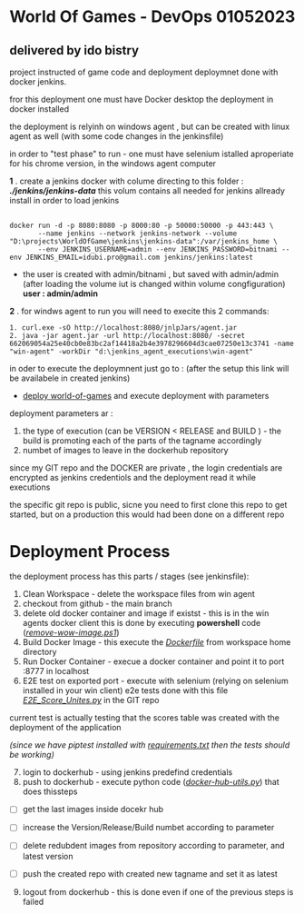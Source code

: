 # World Of Games - DevOps 01052023 
delivered by **ido bistry**
---

project instructed of game code and deployment 
deploymnet done with docker jenkins. 

fror this deployment one must have Docker desktop
the deployment in docker installed

the deployment is relyinh on windows agent , but can be created with linux agent as well (with some code changes in the jenkinsfile)

in order to "test phase" to run - one must have selenium istalled aproperiate  for his chrome version, in the windows agent computer

**1**  . create a jenkins docker with colume directing to this folder : ***./jenkins/jenkins-data***
this volum contains all needed for jenkins allready install in order to load jenkins 
## 

    docker run -d -p 8080:8080 -p 8000:80 -p 50000:50000 -p 443:443 \
    	   --name jenkins --network jenkins-network --volume "D:\projects\WorldOfGame\jenkins\jenkins-data":/var/jenkins_home \ 
    	   --env JENKINS_USERNAME=admin --env JENKINS_PASSWORD=bitnami --env JENKINS_EMAIL=idubi.pro@gmail.com jenkins/jenkins:latest

- the user is created with admin/bitnami , but saved with admin/admin (after loading the volume iut is changed within volume congfiguration)
**user : admin/admin**



**2**  . for windws agent to run you will need to execite this 2 commands: 

    1. curl.exe -sO http://localhost:8080/jnlpJars/agent.jar
    2. java -jar agent.jar -url http://localhost:8080/ -secret 662069054a25e40cb0e83bc2af14418a2b4e3978296604d3cae07250e13c3741 -name "win-agent" -workDir "d:\jenkins_agent_executions\win-agent"
 
in oder to execute the deploymnent just go to : 
(after the setup this link will be availabele in created jenkins)
-   [deploy world-of-games](http://localhost:8080/job/world-of-games/job/deploy%20world-of-games/)
and execute deployment with parameters 

deployment parameters ar : 
1. the type of execution (can be VERSION < RELEASE and BUILD ) - the build is promoting each of the parts of the tagname accordingly 
2. numbet of images to leave in the dockerhub repository

since my  GIT repo and the DOCKER are private , the login credentials are encrypted as jenkins credentiols and the deployment read it while executions

the specific git repo is public, sicne you need to first clone this repo to get started, but on a production this would had been done on a different repo





# Deployment Process
the deployment process has this parts / stages   (see jenkinsfile): 
1. Clean Workspace - delete the workspace files from win agent
2. checkout from github - the main branch
3.  delete old docker container and image if existst - this is in the win agents docker client 
this is done by executing **powershell** code ([*remove-wow-image.ps1*](https://github.com/idubi/WorldOfGame/blob/main/jenkins/docker-commands/remove-wow-image.ps1))
4. Build Docker Image - this execute the [*Dockerfile*](https://github.com/idubi/WorldOfGame/blob/main/Dockerfile) from workspace home directory 
5. Run Docker Container - execue a docker container and point it to port :8777  in localhost
6. E2E test on exported port - execute with selenium (relying on selenium installed in your win client) e2e tests done with this file [*E2E_Score_Unites.py*](https://github.com/idubi/WorldOfGame/blob/main/tests/E2E_Score_Unites.py) in the GIT repo

current test is actually testing that the scores table was created with the deployment of the application

*(since we have piptest installed with [requirements.txt](https://github.com/idubi/WorldOfGame/blob/main/requirements.txt) then the tests should be working)*

7. login to dockerhub - using jenkins predefind credentials 
8. push to dockerhub - execute python code  ([*docker-hub-utils.py*](https://github.com/idubi/WorldOfGame/blob/main/docker/docker-hub-utils.py))  that does thissteps
 - [ ] get the last images inside docekr hub
 - [ ] increase the Version/Release/Build  numbet according to parameter
 - [ ] delete redubdent images from repository according to parameter, and latest version
 - [ ] push the created repo with created new tagname  and set it as latest


9. logout from dockerhub - this is done even if one of the previous steps is failed


